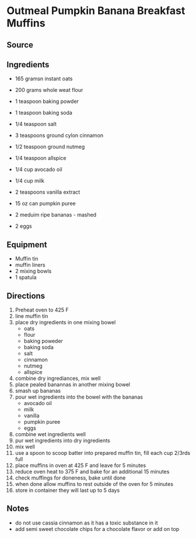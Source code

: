 ---
---

# Outmeal Pumpkin Banana Breakfast Muffins

## Source

## Ingredients

- 165 gramsn instant oats
- 200 grams whole weat flour
- 1 teaspoon baking powder
- 1 teaspoon baking soda
- 1/4 teaspoon salt
- 3 teaspoons ground cylon cinnamon
- 1/2 teaspoon ground nutmeg
- 1/4 teaspoon allspice

- 1/4 cup avocado oil
- 1/4 cup milk
- 2 teaspoons vanilla extract
- 15 oz can pumpkin puree
- 2 meduim ripe bananas - mashed
- 2 eggs

## Equipment

- Muffin tin
- muffin liners
- 2 mixing bowls
- 1 spatula

## Directions

1. Preheat oven to 425 F 
1. line muffin tin
1. place dry ingredients in one mixing bowel
    - oats
    - flour
    - baking poweder
    - baking soda
    - salt
    - cinnamon
    - nutmeg
    - allspice
1. combine dry ingrediances, mix well
1. place pealed banannas in another mixing bowel
1. smash up bananas
1. pour wet ingredients into the bowel with the bananas
    - avocado oil
    - milk
    - vanilla
    - pumpkin puree
    - eggs
1. combine wet ingredients well
1. pur wet ingredients into dry ingredients
1. mix well
1. use a spoon to scoop batter into prepared muffin tin, fill each cup 2/3rds full
1. place muffins in oven at 425 F and leave for 5 minutes
1. reduce oven heat to 375 F and bake for an additional 15 minutes
1. check muffings for doneness, bake until done
1. when done allow muffins to rest outside of the oven for 5 minutes
1. store in container they will last up to 5 days

## Notes

- do not use cassia cinnamon as it has a toxic substance in it
- add semi sweet chocolate chips for a chocolate flavor or add on top